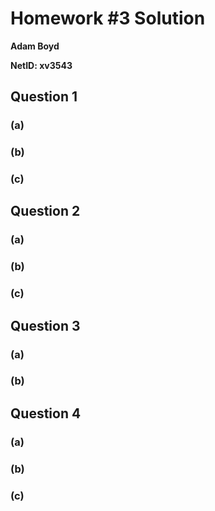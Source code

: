 # Homework #3 Solution

**Adam Boyd**

**NetID: xv3543**

## Question 1

### (a)

### (b)

### (c)

## Question 2

### (a)

### (b)

### (c)

## Question 3

### (a)

### (b)

## Question 4

### (a)

### (b)

### (c)